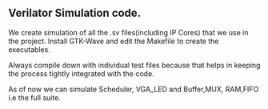 ## Verilator Simulation code.


We create simulation of all the .sv files(including IP Cores) that we use in the
project. Install GTK-Wave and edit the Makefile to create the executables.

Always compile down with individual test files because that helps in keeping the 
process tightly integrated with the code.


As of now we can simulate Scheduler, VGA_LED and Buffer,MUX, RAM,FIFO
 i.e the full suite. 


